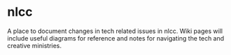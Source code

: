 # nlcc

A place to document changes in tech related issues in nlcc. Wiki pages will include useful diagrams for reference and notes for navigating the tech and creative ministries.
